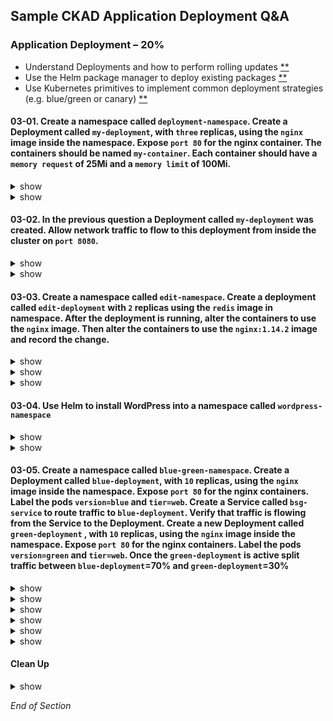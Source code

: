 ## Sample CKAD Application Deployment Q&A

### Application Deployment – 20%

- Understand Deployments and how to perform rolling updates [\*\*](https://github.com/jamesbuckett/ckad-questions/blob/main/03-ckad-deployment.md#03-01-create-a-namespace-called-deployment-namespace-create-a-deployment-called-my-deployment-with-three-replicas-using-the-nginx-image-inside-the-namespace-expose-port-80-for-the-nginx-container-the-containers-should-be-named-my-container-each-container-should-have-a-memory-request-of-25mi-and-a-memory-limit-of-100mi)
- Use the Helm package manager to deploy existing packages [\*\*](https://github.com/jamesbuckett/ckad-questions/blob/main/03-ckad-deployment.md#03-04-use-helm-to-install-wordpress-into-a-namespace-called-wordpress-namespace)
- Use Kubernetes primitives to implement common deployment strategies (e.g. blue/green or canary) [\*\*](https://github.com/jamesbuckett/ckad-questions/blob/main/03-ckad-deployment.md#03-05-create-a-namespace-called-blue-green-namespace-create-a-deployment-called-blue-deployment-with-10-replicas-using-the-nginx-image-inside-the-namespace-expose-port-80-for-the-nginx-containers-label-the-pods-versionblue-and-tierweb-create-a-service-called-bsg-service-to-route-traffic-to-blue-deployment-verify-that-traffic-is-flowing-from-the-service-to-the-deployment-create-a-new-deployment-called-green-deployment--with-10-replicas-using-the-nginx-image-inside-the-namespace-expose-port-80-for-the-nginx-containers-label-the-pods-versiongreen-and-tierweb-once-the-green-deployment-is-active-split-traffic-between-blue-deployment70-and-green-deployment30)

#### 03-01. Create a namespace called `deployment-namespace`. Create a Deployment called `my-deployment`, with `three` replicas, using the `nginx` image inside the namespace. Expose `port 80` for the nginx container. The containers should be named `my-container`. Each container should have a `memory request` of 25Mi and a `memory limit` of 100Mi.

<details><summary>show</summary>
<p>

##### Prerequisites

```bash
mkdir ~/ckad/
clear
# Create the namespace
kubectl create namespace deployment-namespace
```

```bash
clear
# Switch context into the namespace so that all subsequent commands execute inside that namespace.
kubectl config set-context --current --namespace=deployment-namespace
```

##### Help Examples

```bash
clear
# Run the help flag to get examples
# kubectl create deployment -h
kubectl create deploy -h | more
```

Output:

```
Examples:
  # Create a deployment named my-dep that runs the busybox image
  kubectl create deployment my-dep --image=busybox

  # Create a deployment with a command
  kubectl create deployment my-dep --image=busybox -- date

  # Create a deployment named my-dep that runs the nginx image with 3 replicas
  kubectl create deployment my-dep --image=nginx --replicas=3 👈👈👈 This example matches most closely to the question: `three` replicas

  # Create a deployment named my-dep that runs the busybox image and expose port 5701
  kubectl create deployment my-dep --image=busybox --port=5701 👈👈👈 This example matches most closely to the question: `port 80`
```

</p>
</details>

<details><summary>show</summary>
<p>

##### Solution

```bash
clear
# Using the best example that matches the question
kubectl create deployment my-deployment --image=nginx --replicas=3 --port=80 --dry-run=client -o yaml > ~/ckad/03-01.yml
```

```bash
# Edit the YAML file to make required changes
vi ~/ckad/03-01.yml
```

kubernetes.io: [Meaning of memory](https://kubernetes.io/docs/concepts/configuration/manage-resources-containers/#meaning-of-memory)

```bash
apiVersion: apps/v1
kind: Deployment
metadata:
  creationTimestamp: null
  labels:
    app: my-deployment
  name: my-deployment
spec:
  replicas: 3
  selector:
    matchLabels:
      app: my-deployment
  strategy: {}
  template:
    metadata:
      creationTimestamp: null
      labels:
        app: my-deployment
    spec:
      containers:
      - image: nginx
        ports:
        - containerPort: 80
        name: my-container  #👈👈👈 Change from nginx to my container
        resources:          #👈👈👈 From Meaning of memory link above
          requests:         #👈👈👈 From Meaning of memory link above
            memory: "25Mi"  #👈👈👈 From Meaning of memory link above
          limits:           #👈👈👈 From Meaning of memory link above
            memory: "100Mi" #👈👈👈 From Meaning of memory link above
status: {}
```

```bash
clear
# Apply the YAML file to the Kubernetes API server
kubectl apply -f ~/ckad/q03-01.yml
```

```bash
clear
# Quick verification that the deployment was created and is working
kubectl get all
```

Output:

```
NAME                               READY   STATUS    RESTARTS   AGE
pod/my-deployment-67fc8546-9b4bm   1/1     Running   0          16m
pod/my-deployment-67fc8546-mjw24   1/1     Running   0          16m
pod/my-deployment-67fc8546-tp5bk   1/1     Running   0          16m

NAME                            READY   UP-TO-DATE   AVAILABLE   AGE
deployment.apps/my-deployment   3/3     3            3           16m

NAME                                     DESIRED   CURRENT   READY   AGE
replicaset.apps/my-deployment-67fc8546   3         3         3       16m
```

 </p>
</details>

#### 03-02. In the previous question a Deployment called `my-deployment` was created. Allow network traffic to flow to this deployment from inside the cluster on `port 8080`.

<details><summary>show</summary>
<p>

##### Help Examples

```bash
clear
# Run the help flag to get examples
kubectl expose -h | more
```

Output:

```
Examples:
  # Create a service for a replicated nginx, which serves on port 80 and connects to the containers on port 8000
  kubectl expose rc nginx --port=80 --target-port=8000

  # Create a service for a replication controller identified by type and name specified in "nginx-controller.yaml",
which serves on port 80 and connects to the containers on port 8000
  kubectl expose -f nginx-controller.yaml --port=80 --target-port=8000

  # Create a service for a pod valid-pod, which serves on port 444 with the name "frontend"
  kubectl expose pod valid-pod --port=444 --name=frontend

  # Create a second service based on the above service, exposing the container port 8443 as port 443 with the name
"nginx-https"
  kubectl expose service nginx --port=443 --target-port=8443 --name=nginx-https

  # Create a service for a replicated streaming application on port 4100 balancing UDP traffic and named 'video-stream'.
  kubectl expose rc streamer --port=4100 --protocol=UDP --name=video-stream

  # Create a service for a replicated nginx using replica set, which serves on port 80 and connects to the containers on
port 8000
  kubectl expose rs nginx --port=80 --target-port=8000

  # Create a service for an nginx deployment, which serves on port 80 and connects to the containers on port 8000
  kubectl expose deployment nginx --port=80 --target-port=8000 👈👈👈 This example matches most closely to the question.
```

</p>
</details>

<details><summary>show</summary>
<p>

##### Solution

```bash
clear
# Using the best example that matches the question
kubectl expose deployment my-deployment --port=8080 --target-port=80
```

Watch out for the statement from inside the Cluster so this is of type: ClusterIP

Types include:

- ClusterIP (default)
- NodePort
- LoadBalancer
- ExternalName

```bash
clear
# Check that the Service was created
  # Inside the namespace: my-deployment
  # Outside the namespace: my-deployment.deployment-namespace.svc.cluster.local
kubectl get service
```

Output:

```
NAME            TYPE        CLUSTER-IP     EXTERNAL-IP   PORT(S)   AGE
my-deployment   ClusterIP   10.245.79.74   <none>        80/TCP    103s
```

```bash
clear
# A quicker check is to see if the Pod Endpoints are being load balanced
kubectl get endpoints
kubectl get pods -o wide
```

Output:

```
NAME            ENDPOINTS                                         AGE
my-deployment   10.244.0.250:80,10.244.1.132:80,10.244.1.246:80   5m20s
# The three replicas internal endpoints are registered
```

</p>
</details>

#### 03-03. Create a namespace called `edit-namespace`. Create a deployment called `edit-deployment` with `2` replicas using the `redis` image in namespace. After the deployment is running, alter the containers to use the `nginx` image. Then alter the containers to use the `nginx:1.14.2` image and record the change.

<details><summary>show</summary>
<p>

##### Prerequisites

```bash
clear
kubectl create namespace edit-namespace
kubectl create deployment edit-deployment --image=redis --replicas=2 -n edit-namespace
kubectl config set-context --current --namespace=edit-namespace
```

</p>
</details>

<details><summary>show</summary>
<p>

##### Solution

```bash
kubectl edit deployment.apps/edit-deployment
```

```bash
# Please edit the object below. Lines beginning with a '#' will be ignored,
# and an empty file will abort the edit. If an error occurs while saving this file will be
# reopened with the relevant failures.
#
apiVersion: apps/v1
kind: Deployment
metadata:
  annotations:
    deployment.kubernetes.io/revision: "1"
  creationTimestamp: "2021-09-24T06:23:27Z"
  generation: 1
  labels:
    app: edit-deployment
  name: edit-deployment
  namespace: edit-namespace
  resourceVersion: "7856"
  uid: d482067c-da5f-43ce-aa31-25defd2d0de3
spec:
  progressDeadlineSeconds: 600
  replicas: 2
  revisionHistoryLimit: 10
  selector:
    matchLabels:
      app: edit-deployment
  strategy:
    rollingUpdate:
      maxSurge: 25%
      maxUnavailable: 25%
    type: RollingUpdate
  template:
    metadata:
      creationTimestamp: null
      labels:
        app: edit-deployment
    spec:
      containers:
      - image: redis #👈👈👈 Change this to nginx
        imagePullPolicy: Always
        name: redis #👈👈👈 This is the catch, when you created the deployment it used the image=redis to also name the container redis
        resources: {}
        terminationMessagePath: /dev/termination-log
        terminationMessagePolicy: File
      dnsPolicy: ClusterFirst
      restartPolicy: Always
```

```bash
clear
# Check the image in the Deployment
kubectl describe deployment edit-deployment | grep Image
```

This works but does not record what the change was.

</p>
</details>

<details><summary>show</summary>
<p>

##### Solution

kubernetes.io:[Updating a Deployment](https://kubernetes.io/docs/concepts/workloads/controllers/deployment/#updating-a-deployment)

```bash
clear
# Use the kubectl set image command
kubectl set image deployment.apps/edit-deployment redis=nginx:1.14.2 --record
```

```bash
clear
# Check the image in the Deployment
kubectl describe deployment edit-deployment | grep Image
# Check that the change was recorded
kubectl rollout history deployment.apps/edit-deployment
```

</p>
</details>

#### 03-04. Use Helm to install WordPress into a namespace called `wordpress-namespace`

<details><summary>show</summary>
<p>

WordPress on Bitnami [details](https://github.com/bitnami/charts/tree/master/bitnami/wordpress/#installing-the-chart)

##### Prerequisites

```bash
clear
kubectl create namespace wordpress-namespace
kubectl config set-context --current --namespace=wordpress-namespace
```

```bash
cat << EOF | kubectl apply -f -
apiVersion: networking.k8s.io/v1
kind: Ingress
metadata:
  name: wp-ingress
  annotations:
    nginx.ingress.kubernetes.io/rewrite-target: /
spec:
  rules:
  - http:
      paths:
      - path: /
        pathType: Prefix
        backend:
          service:
            name: my-wp-release-wordpress
            port:
              number: 80
EOF
```

</p>
</details>

<details><summary>show</summary>
<p>

##### Solution

```bash
# Add the Bitnami repo
helm repo add bitnami https://charts.bitnami.com/bitnami
```

```bash
# Search the Bitnami repo for available software
helm search repo bitnami
```

Output:

```bash
NAME                                            CHART VERSION   APP VERSION     DESCRIPTION
bitnami/bitnami-common                          0.0.9           0.0.9           DEPRECATED Chart with custom templates used in ...
bitnami/airflow                                 11.0.8          2.1.4           Apache Airflow is a platform to programmaticall...
bitnami/apache                                  8.8.3           2.4.50          Chart for Apache HTTP Server
bitnami/argo-cd                                 2.0.4           2.1.3           Declarative, GitOps continuous delivery tool fo...
bitnami/argo-workflows                          0.1.1           3.1.13          Argo Workflows is meant to orchestrate Kubernet...
bitnami/aspnet-core                             1.3.18          3.1.19          ASP.NET Core is an open-source framework create...
bitnami/cassandra                               8.0.6           4.0.1           Apache Cassandra is a free and open-source dist...
bitnami/cert-manager                            0.1.21          1.5.4           Cert Manager is a Kubernetes add-on to automate...
bitnami/common                                  1.10.0          1.10.0          A Library Helm Chart for grouping common logic ...
bitnami/concourse                               0.1.7           7.5.0           Concourse is a pipeline-based continuous thing-...
bitnami/consul                                  9.3.8           1.10.3          Highly available and distributed service discov...
bitnami/contour                                 5.7.0           1.18.2          Contour Ingress controller for Kubernetes
bitnami/contour-operator                        0.1.1           1.18.2          The Contour Operator extends the Kubernetes API...
bitnami/dataplatform-bp1                        8.0.1           0.0.11          OCTO Data platform Kafka-Spark-Solr Helm Chart
bitnami/dataplatform-bp2                        8.0.3           0.0.10          OCTO Data platform Kafka-Spark-Elasticsearch He...
bitnami/discourse                               5.0.2           2.7.8           A Helm chart for deploying Discourse to Kubernetes
bitnami/dokuwiki                                11.2.8          20200729.0.0    DokuWiki is a standards-compliant, simple to us...
bitnami/drupal                                  10.3.4          9.2.7           One of the most versatile open source content m...
bitnami/ejbca                                   3.0.1           7.4.3-2         Enterprise class PKI Certificate Authority buil...
bitnami/elasticsearch                           17.1.0          7.14.2          A highly scalable open-source full-text search ...
bitnami/etcd                                    6.8.4           3.5.0           etcd is a distributed key value store that prov...
bitnami/external-dns                            5.4.10          0.10.0          ExternalDNS is a Kubernetes addon that configur...
bitnami/fluentd                                 4.2.3           1.14.1          Fluentd is an open source data collector for un...
bitnami/geode                                   0.1.0           1.14.0          Apache Geode is a data management platform that...
bitnami/ghost                                   14.0.22         4.17.1          A simple, powerful publishing platform that all...
bitnami/grafana                                 6.3.2           8.2.0           Grafana is an open source, feature rich metrics...
bitnami/grafana-operator                        1.1.4           3.10.3          Kubernetes Operator based on the Operator SDK f...
bitnami/grafana-tempo                           0.2.7           1.1.0           Grafana Tempo is an open source, easy-to-use an...
bitnami/haproxy                                 0.2.13          2.4.7           HAProxy is a TCP proxy and a HTTP reverse proxy...
bitnami/harbor                                  11.0.4          2.3.3           Harbor is an an open source trusted cloud nativ...
bitnami/influxdb                                2.3.15          2.0.9           InfluxDB&trade; is an open source time-series d...
bitnami/jasperreports                           11.0.6          7.8.0           The JasperReports server can be used as a stand...
bitnami/jenkins                                 8.0.14          2.303.1         The leading open source automation server
bitnami/joomla                                  10.1.24         3.10.2          PHP content management system (CMS) for publish...
bitnami/jupyterhub                              0.1.20          1.4.2           JupyterHub brings the power of notebooks to gro...
bitnami/kafka                                   14.2.1          2.8.1           Apache Kafka is a distributed streaming platform.
bitnami/keycloak                                5.1.2           15.0.2          Keycloak is a high performance Java-based ident...
bitnami/kiam                                    0.3.15          3.6.0           kiam is a proxy that captures AWS Metadata API ...
bitnami/kibana                                  9.0.6           7.14.2          Kibana is an open source, browser based analyti...
bitnami/kong                                    4.1.4           2.6.0           Kong is a scalable, open source API layer (aka ...
bitnami/kube-prometheus                         6.1.12          0.51.2          kube-prometheus collects Kubernetes manifests t...
bitnami/kube-state-metrics                      2.1.11          2.2.1           kube-state-metrics is a simple service that lis...
bitnami/kubeapps                                7.5.7           2.4.1           Kubeapps is a dashboard for your Kubernetes clu...
bitnami/kubernetes-event-exporter               1.1.15          0.10.0          This tool allows exporting the often missed Kub...
bitnami/kubewatch                               3.2.16          0.1.0           Kubewatch is a Kubernetes watcher that currentl...
bitnami/logstash                                3.6.10          7.15.0          Logstash is an open source, server-side data pr...
bitnami/magento                                 19.0.4          2.4.3           A feature-rich flexible e-commerce solution. It...
bitnami/mariadb                                 9.6.2           10.5.12         Fast, reliable, scalable, and easy to use open-...
bitnami/mariadb-cluster                         1.0.2           10.2.14         DEPRECATED Chart to create a Highly available M...
bitnami/mariadb-galera                          6.0.1           10.6.4          MariaDB Galera is a multi-master database clust...
bitnami/mean                                    6.1.2           4.6.2           DEPRECATED MEAN is a free and open-source JavaS...
bitnami/mediawiki                               12.3.15         1.36.2          Extremely powerful, scalable software and a fea...
bitnami/memcached                               5.15.5          1.6.12          Chart for Memcached
bitnami/metallb                                 2.5.6           0.10.3          The Metal LB for Kubernetes
bitnami/metrics-server                          5.10.4          0.5.1           Metrics Server is a cluster-wide aggregator of ...
bitnami/minio                                   8.1.9           2021.10.6       Bitnami Object Storage based on MinIO&reg; is a...
bitnami/mongodb                                 10.27.2         4.4.9           NoSQL document-oriented database that stores JS...
bitnami/mongodb-sharded                         3.9.8           4.4.9           NoSQL document-oriented database that stores JS...
bitnami/moodle                                  11.1.2          3.11.3          Moodle&trade; is a learning platform designed t...
bitnami/mxnet                                   2.3.16          1.8.0           A flexible and efficient library for deep learning
bitnami/mysql                                   8.8.8           8.0.26          Chart to create a Highly available MySQL cluster
bitnami/nats                                    6.4.10          2.6.1           An open-source, cloud-native messaging system
bitnami/nginx                                   9.5.7           1.21.3          Chart for the nginx server
bitnami/nginx-ingress-controller                7.6.21          0.48.1          Chart for the nginx Ingress controller
bitnami/node                                    15.2.28         14.18.0         Event-driven I/O server-side JavaScript environ...
bitnami/node-exporter                           2.3.9           1.2.2           Prometheus exporter for hardware and OS metrics...
bitnami/oauth2-proxy                            1.0.2           7.1.3           A reverse proxy and static file server that pro...
bitnami/odoo                                    19.0.9          14.0.20210910   A suite of web based open source business apps.
bitnami/opencart                                10.0.26         3.0.3-8         A free and open source e-commerce platform for ...
bitnami/orangehrm                               10.1.23         4.8.0-0         OrangeHRM is a free HR management system that o...
bitnami/osclass                                 11.0.16         4.4.0           Osclass is a php script that allows you to quic...
bitnami/owncloud                                10.2.27         10.8.0          A file sharing server that puts the control and...
bitnami/parse                                   15.0.10         4.10.4          Parse is a platform that enables users to add a...
bitnami/phabricator                             11.0.30         2021.26.0       DEPRECATED Collection of open source web applic...
bitnami/phpbb                                   10.1.24         3.3.5           Community forum that supports the notion of use...
bitnami/phpmyadmin                              8.2.16          5.1.1           phpMyAdmin is an mysql administration frontend
bitnami/postgresql                              10.12.2         11.13.0         Chart for PostgreSQL, an object-relational data...
bitnami/postgresql-ha                           7.10.1          11.13.0         Chart for PostgreSQL with HA architecture (usin...
bitnami/prestashop                              13.2.3          1.7.8-0         A popular open source ecommerce solution. Profe...
bitnami/prometheus-operator                     0.31.1          0.41.0          DEPRECATED The Prometheus Operator for Kubernet...
bitnami/pytorch                                 2.3.14          1.9.0           Deep learning platform that accelerates the tra...
bitnami/rabbitmq                                8.22.4          3.9.7           Open source message broker software that implem...
bitnami/rabbitmq-cluster-operator               0.1.6           1.9.0           The RabbitMQ Cluster Kubernetes Operator automa...
bitnami/redis                                   15.4.1          6.2.6           Open source, advanced key-value store. It is of...
bitnami/redis-cluster                           6.3.9           6.2.6           Open source, advanced key-value store. It is of...
bitnami/redmine                                 17.0.9          4.2.2           A flexible project management web application.
bitnami/solr                                    2.0.7           8.9.0           Apache Solr is an open source enterprise search...
bitnami/spark                                   5.7.4           3.1.2           Spark is a fast and general-purpose cluster com...
bitnami/spring-cloud-dataflow                   4.1.1           2.8.2           Spring Cloud Data Flow is a microservices-based...
bitnami/sugarcrm                                1.0.6           6.5.26          DEPRECATED SugarCRM enables businesses to creat...
bitnami/suitecrm                                9.3.25          7.11.22         SuiteCRM is a completely open source enterprise...
bitnami/tensorflow-inception                    3.3.2           1.13.0          DEPRECATED Open-source software library for ser...
bitnami/tensorflow-resnet                       3.2.15          2.6.0           Open-source software library serving the ResNet...
bitnami/testlink                                9.2.24          1.9.20          Web-based test management system that facilitat...
bitnami/thanos                                  6.0.12          0.23.1          Thanos is a highly available metrics system tha...
bitnami/tomcat                                  9.4.3           10.0.12         Chart for Apache Tomcat
bitnami/wavefront                               3.1.12          1.7.1           Chart for Wavefront Collector for Kubernetes
bitnami/wavefront-adapter-for-istio             1.0.8           0.1.5           Wavefront Adapter for Istio is a lightweight Is...
bitnami/wavefront-hpa-adapter                   0.1.5           0.9.8           Wavefront HPA Adapter for Kubernetes is a Kuber...
bitnami/wavefront-prometheus-storage-adapter    1.0.8           1.0.3           Wavefront Storage Adapter is a Prometheus integ...
bitnami/wildfly                                 11.1.3          24.0.1          Chart for Wildfly
bitnami/wordpress                               12.1.20         5.8.1           Web publishing platform for building blogs and ... #👈👈👈
bitnami/zookeeper                               7.4.6           3.7.0           A centralized service for maintaining configura...
```

```bash
# Search the Bitnami repo for WordPress
helm search repo bitnami | grep wordpress
```

Output:

```bash
bitnami/wordpress                               12.1.20         5.8.1           Web publishing platform for building blogs and ...
```

```bash
# Install WordPress with Helm
helm install my-wp-release \
  --set wordpressUsername=admin \
  --set wordpressPassword=password \
  --set mariadb.auth.rootPassword=secretpassword \
  --set service.type=ClusterIP \
    bitnami/wordpress
```

Output:

```bash
NAME: my-wp-release
LAST DEPLOYED: Fri Oct  8 15:44:30 2021
NAMESPACE: wordpress-namespace
STATUS: deployed
REVISION: 1
TEST SUITE: None
NOTES:
** Please be patient while the chart is being deployed **

Your WordPress site can be accessed through the following DNS name from within your cluster:

    my-wp-release-wordpress.wordpress-namespace.svc.cluster.local (port 80)

To access your WordPress site from outside the cluster follow the steps below:

1. Get the WordPress URL by running these commands:

   kubectl port-forward --namespace wordpress-namespace svc/my-wp-release-wordpress 80:80 &
   echo "WordPress URL: http://127.0.0.1//"
   echo "WordPress Admin URL: http://127.0.0.1//admin"

2. Open a browser and access WordPress using the obtained URL.

3. Login with the following credentials below to see your blog:

  echo Username: admin
  echo Password: $(kubectl get secret --namespace wordpress-namespace my-wp-release-wordpress -o jsonpath="{.data.wordpress-password}" | base64 --decode)
```

```bash
# Verify operation of WordPress
curl localhost:80
```

```bash
# List active helm releases
helm ls
```

```bash
# Delete WordPress with Helm
helm delete my-wp-release --purge
```

</p>
</details>

#### 03-05. Create a namespace called `blue-green-namespace`. Create a Deployment called `blue-deployment`, with `10` replicas, using the `nginx` image inside the namespace. Expose `port 80` for the nginx containers. Label the pods `version=blue` and `tier=web`. Create a Service called `bsg-service` to route traffic to `blue-deployment`. Verify that traffic is flowing from the Service to the Deployment. Create a new Deployment called `green-deployment` , with `10` replicas, using the `nginx` image inside the namespace. Expose `port 80` for the nginx containers. Label the pods `version=green` and `tier=web`. Once the `green-deployment` is active split traffic between `blue-deployment`=70% and `green-deployment`=30%

<details><summary>show</summary>
<p>

##### Overview

![03-05](https://user-images.githubusercontent.com/18049790/136649195-3178d098-badb-478f-8b16-3d7e1774a81f.png)

</p>
</details>

<details><summary>show</summary>
<p>

##### Prerequisites

```bash
clear
# Create the namespace
kubectl create namespace blue-green-namespace
```

```bash
clear
# Switch context into the namespace so that all subsequent commands execute inside that namespace.
kubectl config set-context --current --namespace=blue-green-namespace
```

</p>
</details>

<details><summary>show</summary>
<p>

##### Solution - Blue Deployment

```bash
clear
# Create the deployment as far as possible using the CLI (imperatively)
kubectl create deployment blue-deployment --image=nginx --replicas=10 --port=80 --dry-run=client -o yaml > ~/ckad/03-05-deploy-blue.yml
```

```bash
clear
# Edit the YAML file to make required changes
# Use the Question number in case you want to return to the question for reference or for review
vi ~/ckad/03-05-deploy-blue.yml
```

```bash
apiVersion: apps/v1
kind: Deployment
metadata:
  creationTimestamp: null
  labels:
    app: blue-deployment
  name: blue-deployment
spec:
  replicas: 10
  selector:
    matchLabels:
      app: blue-deployment
  strategy: {}
  template:
    metadata:
      creationTimestamp: null
      labels:
        app: blue-deployment
        version: blue #👈👈👈 Add the label `version=blue`
        tier: web #👈👈👈 Add the label:  `tier=web`
    spec:
      containers:
      - image: nginx
        name: nginx
        ports:
        - containerPort: 80
        resources: {}
status: {}
```

```bash
clear
# Apply the YAML file to the Kubernetes API server
kubectl apply -f ~/ckad/03-05-deploy-blue.yml
```

```bash
clear
# Quick verification that the pod was created and is working
kubectl get pod --watch
```

```bash
clear
# Check labels
kubectl get pods -L version
```

</p>
</details>

<details><summary>show</summary>
<p>

##### Solution - Service

```bash
clear
# Create the namespace
kubectl expose deployment blue-deployment --port=80 --target-port=80 --name=bsg-service --dry-run=client -o yaml > ~/ckad/03-05-bsg-service.yml
```

```bash
clear
# Edit the YAML file to make required changes
vi ~/ckad/03-05-bsg-service.yml
```

```bash
apiVersion: v1
kind: Service
metadata:
  creationTimestamp: null
  labels:
    app: blue-deployment
  name: bsg-service
spec:
  ports:
  - port: 80
    protocol: TCP
    targetPort: 80
  selector:
    #app: blue-deployment # Delete this
    tier: web #👈👈👈 Add the label:  `tier=web`. This is the sauce. One label pointing to both deployments
status:
  loadBalancer: {}
```

```bash
clear
# Apply the YAML file to the Kubernetes API server
kubectl apply -f ~/ckad/03-05-bsg-service.yml
```

</p>
</details>

<details><summary>show</summary>
<p>

##### Solution - Green Deployment

```bash
clear
# Create the deployment as far as possible using the CLI (imperatively)
kubectl create deployment green-deployment --image=nginx --replicas=10 --port=80 --dry-run=client -o yaml > ~/ckad/03-05-deploy-green.yml
```

```bash
clear
# Edit the YAML file to make required changes
# Use the Question number in case you want to return to the question for reference or for review
vi ~/ckad/03-05-deploy-green.yml
```

```bash
apiVersion: apps/v1
kind: Deployment
metadata:
  creationTimestamp: null
  labels:
    app: green-deployment
  name: green-deployment
spec:
  replicas: 10
  selector:
    matchLabels:
      app: green-deployment
  strategy: {}
  template:
    metadata:
      creationTimestamp: null
      labels:
        app: green-deployment
        version: green #👈👈👈  Add the label `version=green`
        tier: web #👈👈👈 Add the label:  `tier=web`
    spec:
      containers:
      - image: nginx
        name: nginx
        ports:
        - containerPort: 80
        resources: {}
status: {}
```

```bash
clear
# Apply the YAML file to the Kubernetes API server
kubectl apply -f ~/ckad/03-05-deploy-green.yml
```

```bash
clear
# Quick verification that the pod was created and is working
kubectl get pod --watch
```

```bash
clear
# Check labels
kubectl get pods -L version
```

</p>
</details>

<details><summary>show</summary>
<p>

##### Solution - Green=70 & Blue=30

```bash
clear
# Scale Green to 7=70%
kubectl scale --replicas=7 deployment blue-deployment
```

```bash
clear
# Scale Blue to 3=30%
kubectl scale --replicas=3 deployment green-deployment
```

```bash
clear
# Check your work - 7 blue and 3 green
kubectl get pods -L version
```

```bash
clear
# Check your work - Is the service load balancing to the pods
kubectl get ep
```

</p>
</details>

#### Clean Up

<details><summary>show</summary>
<p>

```bash
yes | rm -R ~/ckad/
kubectl delete ns deployment-namespace --force
kubectl delete ns edit-namespace --force
kubectl delete ns wordpress-namespace --force
kubectl delete ns blue-green-namespace --force
```

</p>
</details>

_End of Section_
